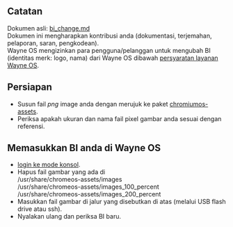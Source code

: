 ## Catatan
Dokumen asli: [bi_change.md](https://github.com/wayne-incorporated/wayne-os/blob/main/docs/en/how-to/bi_change.md)
<br>Dokumen ini mengharapkan kontribusi anda (dokumentasi, terjemahan, pelaporan, saran, pengkodean).
<br>Wayne OS mengizinkan para pengguna/pelanggan untuk mengubah BI (identitas merk: logo, nama) dari Wayne OS dibawah [persyaratan layanan Wayne OS](https://github.com/wayne-incorporated/wayne-os/blob/main/docs/en/business/terms_of_service.md).

## Persiapan
- Susun fail _png_ image anda dengan merujuk ke paket [chromiumos-assets](https://github.com/wayne-incorporated/wayne-os/tree/main/src/platform/chromiumos-assets).
- Periksa apakah ukuran dan nama fail pixel gambar anda sesuai dengan referensi.

## Memasukkan BI anda di Wayne OS
- [login ke mode konsol](https://github.com/wayne-incorporated/wayne-os/blob/main/docs/id/tata-cara/menggunakan_shell.md).
- Hapus fail gambar yang ada di 
<br>/usr/share/chromeos-assets/images
<br>/usr/share/chromeos-assets/images_100_percent
<br>/usr/share/chromeos-assets/images_200_percent
- Masukkan fail gambar di jalur yang disebutkan di atas (melalui USB flash drive atau ssh).
- Nyalakan ulang dan periksa BI baru.
